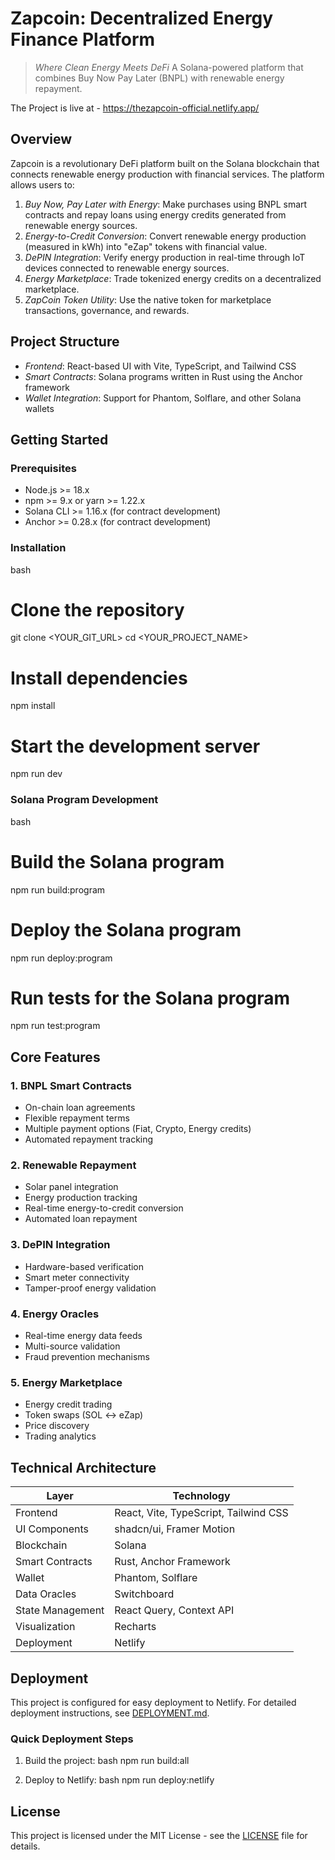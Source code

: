 # Zapcoin: Decentralized Energy Finance Platform

> *Where Clean Energy Meets DeFi*
> A Solana-powered platform that combines Buy Now Pay Later (BNPL) with renewable energy repayment.

The Project is live at - https://thezapcoin-official.netlify.app/

## Overview

Zapcoin is a revolutionary DeFi platform built on the Solana blockchain that connects renewable energy production with financial services. The platform allows users to:

1. *Buy Now, Pay Later with Energy*: Make purchases using BNPL smart contracts and repay loans using energy credits generated from renewable energy sources.
2. *Energy-to-Credit Conversion*: Convert renewable energy production (measured in kWh) into "eZap" tokens with financial value.
3. *DePIN Integration*: Verify energy production in real-time through IoT devices connected to renewable energy sources.
4. *Energy Marketplace*: Trade tokenized energy credits on a decentralized marketplace.
5. *ZapCoin Token Utility*: Use the native token for marketplace transactions, governance, and rewards.

## Project Structure

- *Frontend*: React-based UI with Vite, TypeScript, and Tailwind CSS
- *Smart Contracts*: Solana programs written in Rust using the Anchor framework
- *Wallet Integration*: Support for Phantom, Solflare, and other Solana wallets

## Getting Started

### Prerequisites

- Node.js >= 18.x
- npm >= 9.x or yarn >= 1.22.x
- Solana CLI >= 1.16.x (for contract development)
- Anchor >= 0.28.x (for contract development)

### Installation

bash
# Clone the repository
git clone <YOUR_GIT_URL>
cd <YOUR_PROJECT_NAME>

# Install dependencies
npm install

# Start the development server
npm run dev


### Solana Program Development

bash
# Build the Solana program
npm run build:program

# Deploy the Solana program
npm run deploy:program

# Run tests for the Solana program
npm run test:program


## Core Features

### 1. BNPL Smart Contracts
- On-chain loan agreements
- Flexible repayment terms
- Multiple payment options (Fiat, Crypto, Energy credits)
- Automated repayment tracking

### 2. Renewable Repayment
- Solar panel integration
- Energy production tracking
- Real-time energy-to-credit conversion
- Automated loan repayment

### 3. DePIN Integration
- Hardware-based verification
- Smart meter connectivity
- Tamper-proof energy validation

### 4. Energy Oracles
- Real-time energy data feeds
- Multi-source validation
- Fraud prevention mechanisms

### 5. Energy Marketplace
- Energy credit trading
- Token swaps (SOL ↔ eZap)
- Price discovery
- Trading analytics

## Technical Architecture

| Layer             | Technology                                  |
|-------------------|---------------------------------------------|
| Frontend          | React, Vite, TypeScript, Tailwind CSS       |
| UI Components     | shadcn/ui, Framer Motion                    |
| Blockchain        | Solana                                      |
| Smart Contracts   | Rust, Anchor Framework                      |
| Wallet            | Phantom, Solflare                           |
| Data Oracles      | Switchboard                                 |
| State Management  | React Query, Context API                    |
| Visualization     | Recharts                                    |
| Deployment        | Netlify                                     |

## Deployment

This project is configured for easy deployment to Netlify. For detailed deployment instructions, see [DEPLOYMENT.md](./DEPLOYMENT.md).

### Quick Deployment Steps

1. Build the project:
   bash
   npm run build:all
   

2. Deploy to Netlify:
   bash
   npm run deploy:netlify
   

## License

This project is licensed under the MIT License - see the [LICENSE](LICENSE) file for details.